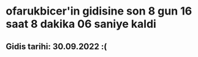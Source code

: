 # ofarukbicer'in gidisine son 8 gun 16 saat 8 dakika 06 saniye kaldi

## Gidis tarihi: 30.09.2022 :(